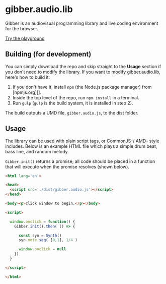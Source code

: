 gibber.audio.lib
==========

Gibber is an audiovisual programming library and live coding environment for the browser.

[Try the playground](./playground/index.html)

## Building (for development)

You can simply download the repo and skip straight to the **Usage** section if you don't need to modify the library. If you want to modify gibber.audio.lib, here's how to build it:

1. If you don't have it, install `npm` (the Node.js package manager) from [npmjs.org][].
2. Inside the top level of the repo, run `npm install` in a terminal.
3. Run `gulp` (`gulp` is the build system, it is installed in step 2).

The build outputs a UMD file, `gibber.audio.js`, to the dist folder.

## Usage
The library can be used with plain script tags, or CommonJS-/ AMD- style includes. Below is an example HTML file which plays a simple drum beat, bass line, and random melody.

`Gibber.init()` returns a promise; all code should be placed in a function that will execute when the promise resolves (shown below).
```html
<html lang='en'>

<head>
  <script src='./dist/gibber.audio.js'></script>
</head>

<body><p>click window to begin.</p></body>

<script>

  window.onclick = function() {
    Gibber.init().then( () => {

      const syn = Synth()
      syn.note.seq( [0,1], 1/4 )

      window.onclick = null
    })
  }

</script>

</html>
```
